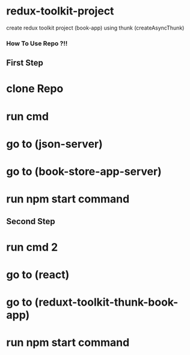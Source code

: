 # redux-toolkit-project
create redux toolkit project (book-app) using thunk (createAsyncThunk)

### How To Use Repo ?!!
## First Step
# clone Repo
# run cmd
# go to (json-server)
# go to (book-store-app-server)
# run npm start command

## Second Step
# run cmd 2
# go to (react)
# go to (reduxt-toolkit-thunk-book-app)
# run npm start command

